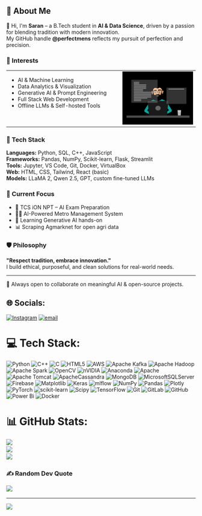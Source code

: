 ## 💫 About Me

👋 Hi, I'm **Saran** – a B.Tech student in **AI & Data Science**, driven by a passion for blending tradition with modern innovation.  
My GitHub handle **@perfectmens** reflects my pursuit of perfection and precision.

<h3>🧠 Interests</h3>

<table>
  <tr>
    <td valign="top" width="60%">
      <ul>
        <li>AI & Machine Learning</li>
        <li>Data Analytics & Visualization</li>
        <li>Generative AI & Prompt Engineering</li>
        <li>Full Stack Web Development</li>
        <li>Offline LLMs & Self-hosted Tools</li>
      </ul>
    </td>
    <td align="right" width="500%">
      <img src="uidwepg.webp" alt="Developer GIF" width="250"/>
    </td>
  </tr>
</table>


### 🧰 Tech Stack
**Languages:** Python, SQL, C++, JavaScript  
**Frameworks:** Pandas, NumPy, Scikit-learn, Flask, Streamlit  
**Tools:** Jupyter, VS Code, Git, Docker, VirtualBox  
**Web:** HTML, CSS, Tailwind, React (basic)  
**Models:** LLaMA 2, Qwen 2.5, GPT, custom fine-tuned LLMs

### 🚀 Current Focus
- 🧠 TCS iON NPT – AI Exam Preparation  
- 🧑‍💻 AI-Powered Metro Management System  
- 🌱 Learning Generative AI hands-on  
- 📊 Scraping Agmarknet for open agri data

### 🛡 Philosophy
**"Respect tradition, embrace innovation."**  
I build ethical, purposeful, and clean solutions for real-world needs.

---

🤝 Always open to collaborate on meaningful AI & open-source projects.



## 🌐 Socials:
[![Instagram](https://img.shields.io/badge/Instagram-%23E4405F.svg?logo=Instagram&logoColor=white)](https://instagram.com/perfectmens) [![email](https://img.shields.io/badge/Email-D14836?logo=gmail&logoColor=white)](mailto:sarankumarktg@gmail.com) 

# 💻 Tech Stack:
![Python](https://img.shields.io/badge/python-3670A0?style=for-the-badge&logo=python&logoColor=ffdd54) ![C++](https://img.shields.io/badge/c++-%2300599C.svg?style=for-the-badge&logo=c%2B%2B&logoColor=white) ![C](https://img.shields.io/badge/c-%2300599C.svg?style=for-the-badge&logo=c&logoColor=white) ![HTML5](https://img.shields.io/badge/html5-%23E34F26.svg?style=for-the-badge&logo=html5&logoColor=white) ![AWS](https://img.shields.io/badge/AWS-%23FF9900.svg?style=for-the-badge&logo=amazon-aws&logoColor=white) ![Apache Kafka](https://img.shields.io/badge/Apache%20Kafka-000?style=for-the-badge&logo=apachekafka) ![Apache Hadoop](https://img.shields.io/badge/Apache%20Hadoop-66CCFF?style=for-the-badge&logo=apachehadoop&logoColor=black) ![Apache Spark](https://img.shields.io/badge/Apache%20Spark-FDEE21?style=for-the-badge&logo=apachespark&logoColor=black) ![OpenCV](https://img.shields.io/badge/opencv-%23white.svg?style=for-the-badge&logo=opencv&logoColor=white) ![nVIDIA](https://img.shields.io/badge/cuda-000000.svg?style=for-the-badge&logo=nVIDIA&logoColor=green) ![Anaconda](https://img.shields.io/badge/Anaconda-%2344A833.svg?style=for-the-badge&logo=anaconda&logoColor=white) ![Apache](https://img.shields.io/badge/apache-%23D42029.svg?style=for-the-badge&logo=apache&logoColor=white) ![Apache Tomcat](https://img.shields.io/badge/apache%20tomcat-%23F8DC75.svg?style=for-the-badge&logo=apache-tomcat&logoColor=black) ![ApacheCassandra](https://img.shields.io/badge/cassandra-%231287B1.svg?style=for-the-badge&logo=apache-cassandra&logoColor=white) ![MongoDB](https://img.shields.io/badge/MongoDB-%234ea94b.svg?style=for-the-badge&logo=mongodb&logoColor=white) ![MicrosoftSQLServer](https://img.shields.io/badge/Microsoft%20SQL%20Server-CC2927?style=for-the-badge&logo=microsoft%20sql%20server&logoColor=white) ![Firebase](https://img.shields.io/badge/firebase-a08021?style=for-the-badge&logo=firebase&logoColor=ffcd34) ![Matplotlib](https://img.shields.io/badge/Matplotlib-%23ffffff.svg?style=for-the-badge&logo=Matplotlib&logoColor=black) ![Keras](https://img.shields.io/badge/Keras-%23D00000.svg?style=for-the-badge&logo=Keras&logoColor=white) ![mlflow](https://img.shields.io/badge/mlflow-%23d9ead3.svg?style=for-the-badge&logo=numpy&logoColor=blue) ![NumPy](https://img.shields.io/badge/numpy-%23013243.svg?style=for-the-badge&logo=numpy&logoColor=white) ![Pandas](https://img.shields.io/badge/pandas-%23150458.svg?style=for-the-badge&logo=pandas&logoColor=white) ![Plotly](https://img.shields.io/badge/Plotly-%233F4F75.svg?style=for-the-badge&logo=plotly&logoColor=white) ![PyTorch](https://img.shields.io/badge/PyTorch-%23EE4C2C.svg?style=for-the-badge&logo=PyTorch&logoColor=white) ![scikit-learn](https://img.shields.io/badge/scikit--learn-%23F7931E.svg?style=for-the-badge&logo=scikit-learn&logoColor=white) ![Scipy](https://img.shields.io/badge/SciPy-%230C55A5.svg?style=for-the-badge&logo=scipy&logoColor=%white) ![TensorFlow](https://img.shields.io/badge/TensorFlow-%23FF6F00.svg?style=for-the-badge&logo=TensorFlow&logoColor=white) ![Git](https://img.shields.io/badge/git-%23F05033.svg?style=for-the-badge&logo=git&logoColor=white) ![GitLab](https://img.shields.io/badge/gitlab-%23181717.svg?style=for-the-badge&logo=gitlab&logoColor=white) ![GitHub](https://img.shields.io/badge/github-%23121011.svg?style=for-the-badge&logo=github&logoColor=white) ![Power Bi](https://img.shields.io/badge/power_bi-F2C811?style=for-the-badge&logo=powerbi&logoColor=black) ![Docker](https://img.shields.io/badge/docker-%230db7ed.svg?style=for-the-badge&logo=docker&logoColor=white)
# 📊 GitHub Stats:
![](https://github-readme-stats.vercel.app/api?username=perfectmens&theme=dark&hide_border=false&include_all_commits=false&count_private=false)<br/>
![](https://nirzak-streak-stats.vercel.app/?user=perfectmens&theme=dark&hide_border=false)<br/>
![](https://github-readme-stats.vercel.app/api/top-langs/?username=perfectmens&theme=dark&hide_border=false&include_all_commits=false&count_private=false&layout=compact)

### ✍️ Random Dev Quote
![](https://quotes-github-readme.vercel.app/api?type=horizontal&theme=radical)

---
[![](https://visitcount.itsvg.in/api?id=perfectmens&icon=0&color=0)](https://visitcount.itsvg.in)

<!-- Proudly created with GPRM ( https://gprm.itsvg.in ) -->
